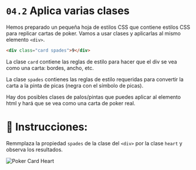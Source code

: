 # `04.2` Aplica varias clases

Hemos preparado un pequeña hoja de estilos CSS que contiene estilos CSS para replicar cartas de poker.
Vamos a usar clases y aplicarlas al mismo elemento `<div>`.

```html
<div class="card spades">9</div>
```

La clase `card` contiene las reglas de estilo para hacer que el div se vea como una carta: bordes, ancho, etc.

La clase `spades` contienes las reglas de estilo requeridas para convertir la carta a la pinta de picas (negra con el símbolo de picas).

Hay dos posibles clases de palos/pintas que puedes aplicar al elemento html y hará que se vea como una carta de poker real.

# 📝 Instrucciones:

Remmplaza la propiedad `spades` de la clase del `<div>` por la clase `heart` y observa los resultados.


![Poker Card Heart](https://github.com/4GeeksAcademy/css-tutorial-exercises-course/blob/master/.learn/assets/04.2-1.png?raw=true)
